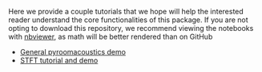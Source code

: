 Here we provide a couple tutorials that we hope will help the interested 
reader understand the core functionalities of this package. If you are not opting
to download this repository, we recommend viewing the notebooks with 
[nbviewer](http://nbviewer.jupyter.org/), as math will be better rendered than on GitHub

* [General pyroomacoustics demo](http://nbviewer.jupyter.org/github/LCAV/pyroomacoustics/blob/master/notebooks/pyroomacoustics_demo.ipynb)
* [STFT tutorial and demo](http://nbviewer.jupyter.org/github/LCAV/pyroomacoustics/blob/master/notebooks/stft.ipynb)
